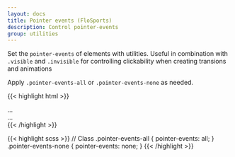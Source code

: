 ```yaml
---
layout: docs
title: Pointer events (FloSports)
description: Control pointer-events
group: utilities
---
```


Set the `pointer-events` of elements with utilities. Useful in combination with `.visible` and `.invisible` for controlling clickability when creating transions and animations

Apply `.pointer-events-all` or `.pointer-events-none` as needed.

{{< highlight html >}}
<div class="pointer-events-all">...</div>
<div class="pointer-events-none">...</div>
{{< /highlight >}}

{{< highlight scss >}}
// Class
.pointer-events-all {
  pointer-events: all;
}
.pointer-events-none {
  pointer-events: none;
}
{{< /highlight >}}
